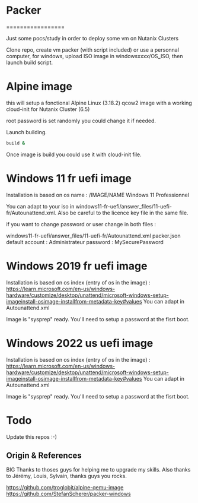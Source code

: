 # Packer 
=================

Just some pocs/study in order to deploy some vm on Nutanix Clusters

Clone repo, create vm packer (with script included) or use a personnal computer, for windows, upload ISO image in windowsxxxx/OS_ISO, then launch build script.

Alpine image
=================
this will setup a fonctional Alpine Linux (3.18.2) qcow2 image with a working cloud-init for Nutanix Cluster (6.5)

root password is set randomly you could change it if needed.

Launch building.
```bash
build &
```
Once image is build you could use it with cloud-init file.

Windows 11 fr uefi image
=================
Installation is based on os name : 
<MetaData wcm:action="add">
<Key>/IMAGE/NAME</Key>
<Value>Windows 11 Professionnel</Value>

You can adapt to your iso in windows11-fr-uefi/answer_files/11-uefi-fr/Autounattend.xml.
Also be careful to the licence key file in the same file.

if you want to change password or user change in both files : 

windows11-fr-uefi/answer_files/11-uefi-fr/Autounattend.xml
packer.json
default account : Administrateur password : MySecurePassword


Windows 2019 fr uefi image
=================
Installation is based on os index (entry of os in the image) :
https://learn.microsoft.com/en-us/windows-hardware/customize/desktop/unattend/microsoft-windows-setup-imageinstall-osimage-installfrom-metadata-key#values
You can adapt in Autounattend.xml

Image is "sysprep" ready. You'll need to setup a password at the fisrt boot.

Windows 2022 us uefi image
=================
Installation is based on os index (entry of os in the image) :
https://learn.microsoft.com/en-us/windows-hardware/customize/desktop/unattend/microsoft-windows-setup-imageinstall-osimage-installfrom-metadata-key#values
You can adapt in Autounattend.xml

Image is "sysprep" ready. You'll need to setup a password at the fisrt boot.

Todo 
================
Update this repos :-) 

Origin & References
-------------------

BIG Thanks to thoses guys for helping me to upgrade my skills. Also thanks to Jérémy, Louis, Sylvain, thanks guys you rocks.

https://github.com/troglobit/alpine-qemu-image 
https://github.com/StefanScherer/packer-windows 
